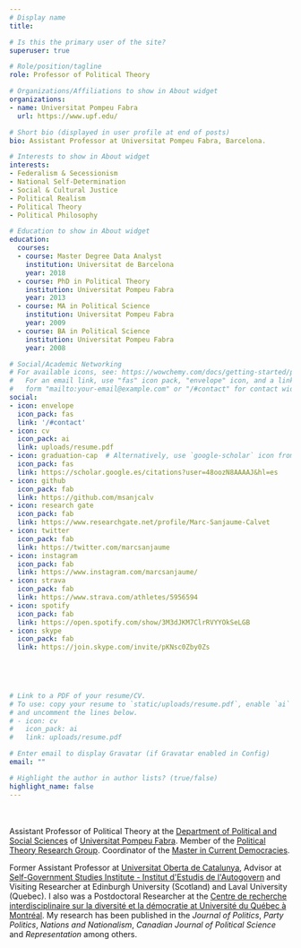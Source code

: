 ```yaml
---
# Display name
title:  

# Is this the primary user of the site?
superuser: true

# Role/position/tagline
role: Professor of Political Theory

# Organizations/Affiliations to show in About widget
organizations:
- name: Universitat Pompeu Fabra
  url: https://www.upf.edu/

# Short bio (displayed in user profile at end of posts)
bio: Assistant Professor at Universitat Pompeu Fabra, Barcelona.

# Interests to show in About widget
interests:
- Federalism & Secessionism
- National Self-Determination
- Social & Cultural Justice
- Political Realism
- Political Theory
- Political Philosophy

# Education to show in About widget
education:
  courses:
  - course: Master Degree Data Analyst
    institution: Universitat de Barcelona
    year: 2018
  - course: PhD in Political Theory
    institution: Universitat Pompeu Fabra
    year: 2013
  - course: MA in Political Science
    institution: Universitat Pompeu Fabra
    year: 2009
  - course: BA in Political Science
    institution: Universitat Pompeu Fabra
    year: 2008

# Social/Academic Networking
# For available icons, see: https://wowchemy.com/docs/getting-started/page-builder/#icons
#   For an email link, use "fas" icon pack, "envelope" icon, and a link in the
#   form "mailto:your-email@example.com" or "/#contact" for contact widget.
social:
- icon: envelope
  icon_pack: fas
  link: '/#contact'
- icon: cv
  icon_pack: ai
  link: uploads/resume.pdf
- icon: graduation-cap  # Alternatively, use `google-scholar` icon from `ai` icon pack
  icon_pack: fas
  link: https://scholar.google.es/citations?user=48oozN8AAAAJ&hl=es
- icon: github
  icon_pack: fab
  link: https://github.com/msanjcalv
- icon: research gate
  icon_pack: fab
  link: https://www.researchgate.net/profile/Marc-Sanjaume-Calvet
- icon: twitter
  icon_pack: fab
  link: https://twitter.com/marcsanjaume
- icon: instagram
  icon_pack: fab
  link: https://www.instagram.com/marcsanjaume/
- icon: strava
  icon_pack: fab
  link: https://www.strava.com/athletes/5956594
- icon: spotify
  icon_pack: fab
  link: https://open.spotify.com/show/3M3dJKM7ClrRVYYOkSeLGB
- icon: skype
  icon_pack: fab
  link: https://join.skype.com/invite/pKNsc0Zby0Zs
  
  



# Link to a PDF of your resume/CV.
# To use: copy your resume to `static/uploads/resume.pdf`, enable `ai` icons in `params.toml`, 
# and uncomment the lines below.
# - icon: cv
#   icon_pack: ai
#   link: uploads/resume.pdf

# Enter email to display Gravatar (if Gravatar enabled in Config)
email: ""

# Highlight the author in author lists? (true/false)
highlight_name: false
---
```



<br/><br/> Assistant Professor of Political Theory at the [Department of Political and Social Sciences](https://www.upf.edu/web/politiques) of [Universitat Pompeu Fabra](https://www.upf.edu). Member of the [Political Theory Research Group](https://www.upf.edu/web/grtp). Coordinator of the [Master in Current Democracies](https://www.upf.edu/web/masters/master-en-democracies-actuals-nacionalisme-federalisme-i-multiculturalitat). 

Former Assistant Professor at [Universitat Oberta de Catalunya](https://www.uoc.edu), Advisor at [Self-Government Studies Institute - Institut d'Estudis de l'Autogovern](https://presidencia.gencat.cat/ca/ambits_d_actuacio/desenvolupament_autogovern/institut-destudis-autogovern/) and Visiting Researcher at Edinburgh University (Scotland) and Laval University (Quebec). I also was a Postdoctoral Researcher at the [Centre de recherche interdisciplinaire sur la diversité et la démocratie at Université du Québec à Montréal](https://cridaq.uqam.ca/). My research has been published in the *Journal of Politics*, *Party Politics*, *Nations and Nationalism*, *Canadian Journal of Political Science* and *Representation* among others.  


